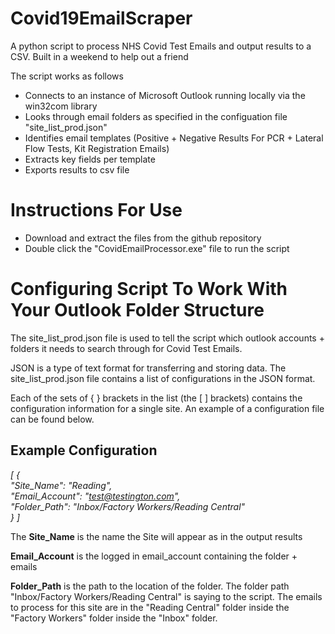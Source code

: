 # Covid19EmailScraper
A python script to process NHS Covid Test Emails and output results to a CSV. Built in a weekend to help out a friend

The script works as follows

<ul>

<li>Connects to an instance of Microsoft Outlook running locally via the win32com library</li> 
<li>Looks through email folders as specified in the configuation file "site_list_prod.json"</li>
<li>Identifies email templates (Positive + Negative Results For PCR + Lateral Flow Tests, Kit Registration Emails)</li>
<li>Extracts key fields per template</li>
<li>Exports results to csv file</li>
      
</ul>


<h1>Instructions For Use </h1>

<ul>
<li>Download and extract the files from the github repository</li>
<li>Double click the "CovidEmailProcessor.exe" file to run the script</li>
</ul>


<h1> Configuring Script To Work With Your Outlook Folder Structure </h1>

The site_list_prod.json file is used to tell the script which outlook accounts + folders it needs to search through for Covid Test Emails.

JSON is a type of text format for transferring and storing data. The site_list_prod.json file contains a list of configurations in the JSON format.

Each of the sets of { } brackets in the list (the [ ] brackets) contains the configuration information for a single site. An example of a configuration file can be found below.

<h2>Example Configuration</h2>

<i>[  {  
      "Site_Name": "Reading",  
    "Email_Account": "test@testington.com",  
    "Folder_Path": "Inbox/Factory Workers/Reading Central"  
  }  ]</i>



The <b>Site_Name</b> is the name the Site will appear as in the output results

<b>Email_Account</b> is the logged in email_account containing the folder + emails

<b>Folder_Path</b> is the path to the location of the folder. The folder path "Inbox/Factory Workers/Reading Central" is saying to the script. The emails to process for this site are in the "Reading Central" folder inside the "Factory Workers" folder inside the "Inbox" folder.
